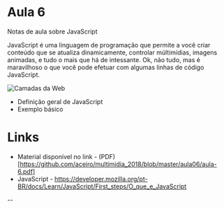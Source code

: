 # Aula 6

Notas de aula sobre JavaScript

JavaScript é uma linguagem de programação que permite a você criar conteúdo que se atualiza dinamicamente, controlar múltimídias, imagens animadas, e tudo o mais que há de intessante. Ok, não tudo, mas é maravilhoso o que você pode efetuar com algumas linhas de código JavaScript.



![Camadas da Web](https://mdn.mozillademos.org/files/13502/cake.png)

* Definição geral de JavaScript
* Exemplo básico

# Links

* Material disponível no link - (PDF)[https://github.com/aceiro/multimidia_2018/blob/master/aula06/aula-6.pdf]
* JavaScript - https://developer.mozilla.org/pt-BR/docs/Learn/JavaScript/First_steps/O_que_e_JavaScript

-- 
	
	
